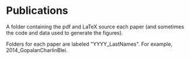 Publications
============

A folder containing the pdf and LaTeX source each paper (and sometimes the code and data used to generate the figures).

Folders for each paper are labeled "YYYY_LastNames". For example, 2014_GopalanCharlinBlei.
